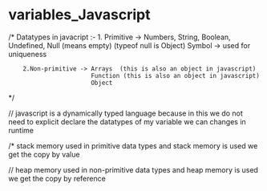 # variables_Javascript

/*
    Datatypes in javacript :-
        1. Primitive -> Numbers,
                        String, 
                        Boolean,
                        Undefined,
                        Null (means empty) (typeof null is Object) 
                        Symbol -> used for uniqueness
        
        2.Non-primitive -> Arrays  (this is also an object in javascript)
                           Function (this is also an object in javascript)
                           Object 

*/

// javascript is a dynamically typed language because in this we do not need to explicit declare the datatypes of my variable we can changes in runtime



/* stack memory used in primitive data types and stack memory is used we get the copy by value

// heap memory  used in non-primitive data types and heap memory is used we get the copy by reference 